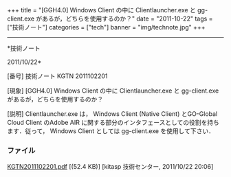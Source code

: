﻿+++
title = "[GGH4.0] Windows Client の中に Clientlauncher.exe と gg-client.exe があるが，どちらを使用するのか？"
date = "2011-10-22"
tags = ["技術ノート"]
categories = ["tech"]
banner = "img/technote.jpg"
+++

-----------------------------------------------------------------------------------------------------------------------------

*技術ノート

2011/10/22*


[番号]
技術ノート KGTN 2011102201

[現象]
[GGH4.0] Windows Client の中に Clientlauncher.exe と gg-client.exe
があるが，どちらを使用するのか？

[説明]
Clientlauncher.exe は， Windows Client (Native Client) とGO-Global Cloud
Client のAdobe AIR
に関する部分のインタフェースとしての役割を持ちます．従って， Windows
Client としては gg-client.exe を使用して下さい．


### ファイル

 
 


[KGTN2011102201.pdf](http://techreport.kitasp.net/attachments/download/679/KGTN2011102201.pdf)
 [(52.4 KB)] [kitasp 技術センター, 2011/10/22
20:06]


 


 

